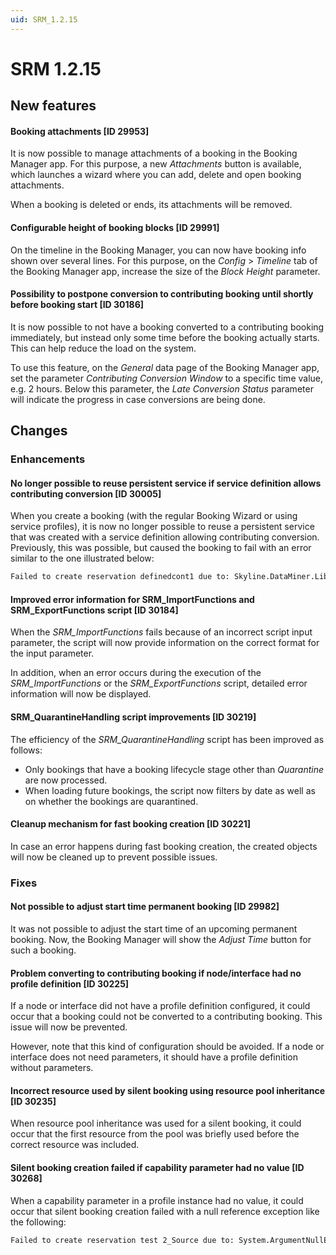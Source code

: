 ```yaml
---
uid: SRM_1.2.15
---
```


# SRM 1.2.15

## New features

#### Booking attachments \[ID 29953\]

It is now possible to manage attachments of a booking in the Booking Manager app. For this purpose, a new *Attachments* button is available, which launches a wizard where you can add, delete and open booking attachments.

When a booking is deleted or ends, its attachments will be removed.

#### Configurable height of booking blocks \[ID 29991\]

On the timeline in the Booking Manager, you can now have booking info shown over several lines. For this purpose, on the *Config* > *Timeline* tab of the Booking Manager app, increase the size of the *Block Height* parameter.

#### Possibility to postpone conversion to contributing booking until shortly before booking start \[ID 30186\]

It is now possible to not have a booking converted to a contributing booking immediately, but instead only some time before the booking actually starts. This can help reduce the load on the system.

To use this feature, on the *General* data page of the Booking Manager app, set the parameter *Contributing Conversion Window* to a specific time value, e.g. 2 hours. Below this parameter, the *Late Conversion Status* parameter will indicate the progress in case conversions are being done.

## Changes

### Enhancements

#### No longer possible to reuse persistent service if service definition allows contributing conversion \[ID 30005\]

When you create a booking (with the regular Booking Wizard or using service profiles), it is now no longer possible to reuse a persistent service that was created with a service definition allowing contributing conversion. Previously, this was possible, but caused the booking to fail with an error similar to the one illustrated below:

```txt
Failed to create reservation definedcont1 due to: Skyline.DataMiner.Library.Solutions.SRM.Contributing.ContributingReservationException: Error while Configuring the new contributing resource: TraceData: (amount = 1)
```

#### Improved error information for SRM_ImportFunctions and SRM_ExportFunctions script \[ID 30184\]

When the *SRM_ImportFunctions* fails because of an incorrect script input parameter, the script will now provide information on the correct format for the input parameter.

In addition, when an error occurs during the execution of the *SRM_ImportFunctions* or the *SRM_ExportFunctions* script, detailed error information will now be displayed.

#### SRM_QuarantineHandling script improvements \[ID 30219\]

The efficiency of the *SRM_QuarantineHandling* script has been improved as follows:

- Only bookings that have a booking lifecycle stage other than *Quarantine* are now processed.
- When loading future bookings, the script now filters by date as well as on whether the bookings are quarantined.

#### Cleanup mechanism for fast booking creation \[ID 30221\]

In case an error happens during fast booking creation, the created objects will now be cleaned up to prevent possible issues.

### Fixes

#### Not possible to adjust start time permanent booking \[ID 29982\]

It was not possible to adjust the start time of an upcoming permanent booking. Now, the Booking Manager will show the *Adjust Time* button for such a booking.

#### Problem converting to contributing booking if node/interface had no profile definition \[ID 30225\]

If a node or interface did not have a profile definition configured, it could occur that a booking could not be converted to a contributing booking. This issue will now be prevented.

However, note that this kind of configuration should be avoided. If a node or interface does not need parameters, it should have a profile definition without parameters.

#### Incorrect resource used by silent booking using resource pool inheritance \[ID 30235\]

When resource pool inheritance was used for a silent booking, it could occur that the first resource from the pool was briefly used before the correct resource was included.

#### Silent booking creation failed if capability parameter had no value \[ID 30268\]

When a capability parameter in a profile instance had no value, it could occur that silent booking creation failed with a null reference exception like the following:

```txt
Failed to create reservation test 2_Source due to: System.ArgumentNullException: Value cannot be null.
```
